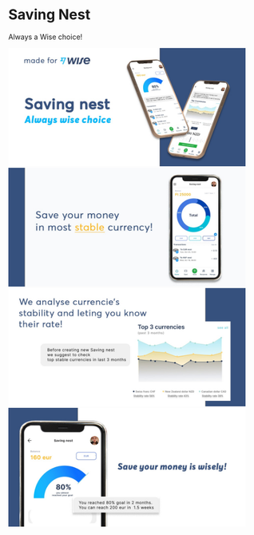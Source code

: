 # Saving Nest
Always a Wise choice!

<img src="https://github.com/colakburak/Saving-Nest/blob/main/images/pitch_1.jpg" width="475"/> <img src="https://github.com/colakburak/Saving-Nest/blob/main/images/pitch_2.jpg" width="475"/>
<img src="https://github.com/colakburak/Saving-Nest/blob/main/images/pitch_3.jpeg" width="475"/> <img src="https://github.com/colakburak/Saving-Nest/blob/main/images/pitch_4.jpeg" width="475"/>

<!---
![First](https://github.com/colakburak/Saving-Nest/blob/main/images/pitch_1.jpg "First") 
![Second](https://github.com/colakburak/Saving-Nest/blob/main/images/pitch_2.jpg "Second")
![Third](https://github.com/colakburak/Saving-Nest/blob/main/images/pitch_3.jpeg "Third")
![Fourth](https://github.com/colakburak/Saving-Nest/blob/main/images/pitch_3.jpeg "Fourth")
-->
